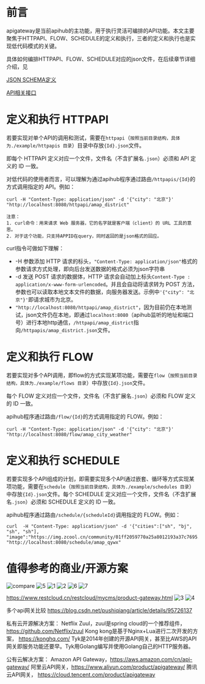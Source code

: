 # 前言
apigateway是当前apihub的主功能，用于执行灵活可编排的API功能。本文主要聚焦于HTTPAPI、FLOW、SCHEDULE的定义和执行，三者的定义和执行也是实现低代码模式的关键。

具体如何编排HTTPAPI、FLOW、SCHEDULE对应的json文件，在后续章节详细介绍，见

[JSON SCHEMA定义](https://github.com/jasony62/tms-go-apihub/blob/main/doc/cn/json.md)

[API相关接口](https://github.com/jasony62/tms-go-apihub/blob/main/doc/cn/apis.md)

# 定义和执行 HTTPAPI
若要实现对单个API的调用和测试，需要在`httpapi`（`按照当前目录结构，具体为./example/httpapis 目录`）目录中存放`{Id}.json`文件。

即每个 HTTPAPI 定义对应一个文件，文件名（不含扩展名`.json`）必须和 API 定义的 ID 一致。

对低代码的使用者而言，可以理解为通过apihub程序通过路由`/httpapis/{Id}`的方式调用指定的 API。例如：

```
curl -H "Content-Type: application/json" -d '{"city": "北京"}' "http://localhost:8080/httpapi/amap_district"
```

    注意：
    1. curl命令：用来请求 Web 服务器，它的名字就是客户端（client）的 URL 工具的意思。
    2. 对于这个功能，只支持APPID在query，同时返回的是json格式的回应。

curl指令可做如下理解：

* -H 参数添加 HTTP 请求的标头，`"Content-Type: application/json"`格式的参数请求方式处理，即向后台发送数据的格式必须为json字符串
* -d 发送 POST 请求的数据体，HTTP 请求会自动加上标头`Content-Type : application/x-www-form-urlencoded`。并且会自动将请求转为 POST 方法，参数也可以读取本地文本文件的数据，向服务器发送。示例中`'{"city": "北京"}'`即请求城市为北京。
* `"http://localhost:8080/httpapi/amap_district"`，因为目前仍在本地测试，json文件仍在本地，即通过`localhost:8080`（apihub监听的地址和端口号）进行本地http通信，`/httpapi/amap_district`指向`/httpapis/amap_district.json`文件。

# 定义和执行 FLOW

若要实现对多个API调用，即flow的方式实现某项功能，需要在`flow`（`按照当前目录结构，具体为./example/flows 目录`）中存放`{Id}.json`文件。

每个 FLOW 定义对应一个文件，文件名（不含扩展名`.json`）必须和 FLOW 定义的 ID 一致。

apihub程序通过路由`/flow/{Id}`的方式调用指定的 FLOW。例如：

```
curl -H "Content-Type: application/json" -d '{"city": "北京"}' "http://localhost:8080/flow/amap_city_weather"
```
# 定义和执行 SCHEDULE
若要实现多个API组成的计划，即需要实现多个API通过嵌套、循环等方式实现某项功能，需要在`schedule`（`按照当前目录结构，具体为./example/schedules 目录`）中存放`{Id}.json`文件。每个 SCHEDULE 定义对应一个文件，文件名（不含扩展名`.json`）必须和 SCHEDULE 定义的 ID 一致。

apihub程序通过路由`/schedule/{scheduleId}`调用指定的 FLOW。例如：

```
curl  -H "Content-Type: application/json" -d '{"cities":["sh", "bj", "sh", "sh"], "image":"https://img.zcool.cn/community/01ff2059770a25a8012193a37c7695.jpg"}' "http://localhost:8080/schedule/amap_qywx"
```
# 值得参考的商业/开源方案
![compare](https://github.com/wangbinbupt/tms-go-apihub/raw/main/doc/cn/api_compare.png)
![5](https://github.com/wangbinbupt/tms-go-apihub/raw/main/doc/cn/apigateway5.png)
![1](https://github.com/wangbinbupt/tms-go-apihub/raw/main/doc/cn/apigateway1.jpg)
![2](https://github.com/wangbinbupt/tms-go-apihub/raw/main/doc/cn/apigateway4.png)
![6](https://github.com/wangbinbupt/tms-go-apihub/raw/main/doc/cn/apigateway6.png)
![7](https://github.com/wangbinbupt/tms-go-apihub/raw/main/doc/cn/apigateway7.png)

https://www.restcloud.cn/restcloud/mycms/product-gateway.html
![3](https://github.com/wangbinbupt/tms-go-apihub/raw/main/doc/cn/apigateway2.jpg)
![4](https://github.com/wangbinbupt/tms-go-apihub/raw/main/doc/cn/apigateway3.jpg)

多个api网关比较
https://blog.csdn.net/pushiqiang/article/details/95726137

私有云开源解决方案：
Netflix Zuul，zuul是spring cloud的一个推荐组件，https://github.com/Netflix/zuul
Kong kong是基于Nginx+Lua进行二次开发的方案， https://konghq.com/
Tyk是2014年创建的开源API网关，甚至比AWS的API网关即服务功能还要早。Tyk用Golang编写并使用Golang自己的HTTP服务器。

公有云解决方案：
Amazon API Gateway，https://aws.amazon.com/cn/api-gateway/
阿里云API网关，https://www.aliyun.com/product/apigateway/
腾讯云API网关， https://cloud.tencent.com/product/apigateway
